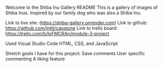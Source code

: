 Welcome to the Shiba Inu Gallery README This is a gallery of images of Shiba Inus. Inspired by our family dog who was also a Shiba Inu.

Link to live site: (https://shiba-gallery.onrender.com) 
Link to github: https://github.com/jnttt/capstone 
Link to trello board: https://trello.com/b/IoFMCRAn/module-3-project

Used Visual Studio Code HTML, CSS, and JavaScript

Stretch goals I have for this project:
Save comments
User specific commenting
A liking feature
